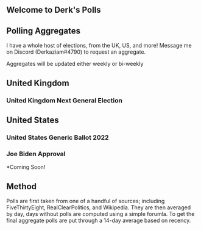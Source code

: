 ## Welcome to Derk's Polls

## Polling Aggregates

I have a whole host of elections, from the UK, US, and more! Message me on Discord (Derkaziam#4790) to request an aggregate.

Aggregates will be updated either weekly or bi-weekly

## United Kingdom

### United Kingdom Next General Election
<div class="flourish-embed flourish-chart" data-src="visualisation/10672849"><script src="https://public.flourish.studio/resources/embed.js"></script></div>

## United States

### United States Generic Ballot 2022
<div class="flourish-embed flourish-chart" data-src="visualisation/10673157"><script src="https://public.flourish.studio/resources/embed.js"></script></div>

### Joe Biden Approval

*Coming Soon!

## Method

Polls are first taken from one of a handful of sources; including FiveThirtyEight, RealClearPolitics, and Wikipedia. They are then averaged by day, days without polls are computed using a simple forumla. To get the final aggregate polls are put through a 14-day average based on recency.
